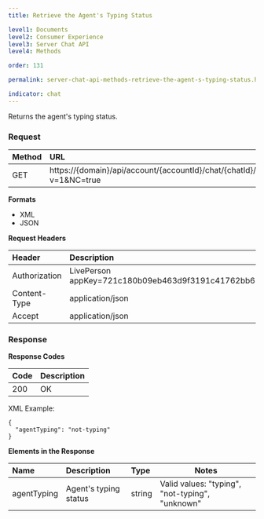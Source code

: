 ```yaml
---
title: Retrieve the Agent's Typing Status

level1: Documents
level2: Consumer Experience
level3: Server Chat API
level4: Methods

order: 131

permalink: server-chat-api-methods-retrieve-the-agent-s-typing-status.html

indicator: chat
---
```


Returns the agent's typing status.

### Request

| Method | URL |
| :--- | :--- |
| GET | https://{domain}/api/account/{accountId}/chat/{chatId}/info/agentTyping?v=1&NC=true |

**Formats**

- XML
- JSON

**Request Headers**

| Header | Description |
| :--- | :--- |
| Authorization | LivePerson appKey=721c180b09eb463d9f3191c41762bb68 |
| Content-Type | application/json |
| Accept | application/json |

### Response

**Response Codes**

| Code | Description |
| :--- | :--- |
| 200 | OK |

XML Example:

    {
      "agentTyping": "not-typing"
    }

**Elements in the Response**

| Name	| Description | Type |  Notes |
| :--- | :--- | :--- |  --- |
| agentTyping | Agent's typing status | string | Valid values: "typing", "not-typing", "unknown" |
